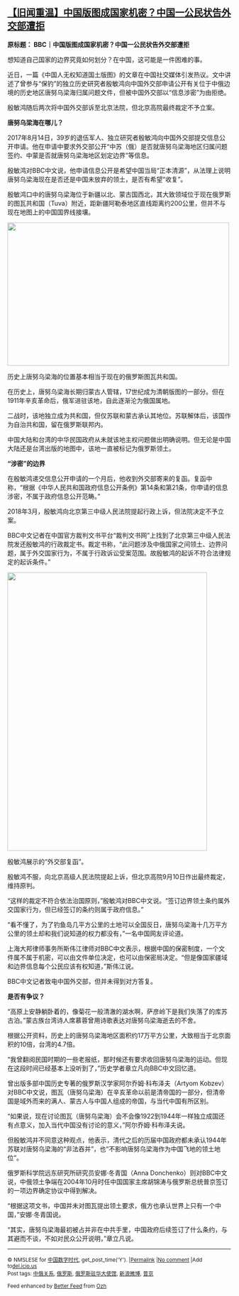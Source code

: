 <!--1593773687000-->
[【旧闻重温】中国版图成国家机密？中国一公民状告外交部遭拒](https://chinadigitaltimes.net/chinese/2020/07/%e3%80%90%e6%97%a7%e9%97%bb%e9%87%8d%e6%b8%a9%e3%80%91%e4%b8%ad%e5%9b%bd%e7%89%88%e5%9b%be%e6%88%90%e5%9b%bd%e5%ae%b6%e6%9c%ba%e5%af%86%ef%bc%9f%e4%b8%ad%e5%9b%bd%e4%b8%80%e5%85%ac%e6%b0%91%e7%8a%b6/)
------

<p><strong>原标题： BBC｜中国版图成国家机密？中国一公民状告外交部遭拒</strong></p><p>想知道自己国家的边界究竟如何划分？在中国，这可能是一件困难的事。</p><p>近日，一篇《中国人无权知道国土版图》的文章在中国社交媒体引发热议。文中讲述了曾参与“保钓”的独立历史研究者殷敏鸿向中国外交部申请公开有关位于中俄边境的历史地区唐努乌梁海归属问题文件，但被中国外交部以“信息涉密”为由拒绝。</p><p>殷敏鸿随后两次将中国外交部诉至北京法院，但北京高院最终裁定不予立案。</p><p><strong>唐努乌梁海在哪儿？</strong></p><p>2017年8月14日，39岁的退伍军人、独立研究者殷敏鸿向中国外交部提交信息公开申请。他在申请中要求外交部公开“中苏（俄）是否就唐努乌梁海地区归属问题签约、中蒙是否就唐努乌梁海地区划定边界”等信息。</p><p>殷敏鸿对BBC中文说，他申请信息公开是希望中国当局“正本清源”，从法理上说明唐努乌梁海现在是否还是中国未放弃的领土，是否有希望“收复”。</p><p>殷敏鸿口中的唐努乌梁海位于新疆以北、蒙古国西北，其大致领域位于现在俄罗斯的图瓦共和国（Tuva）附近，距新疆阿勒泰地区直线距离约200公里，但并不与现在地图上的中国国界线接壤。</p><div id="attachment_649067" style="width: 510px" class="wp-caption aligncenter"><img aria-describedby="caption-attachment-649067" class="wp-image-649067" src="https://chinadigitaltimes.net/chinese/files/2020/07/104189260_2.jpg" alt="" width="500" height="323" srcset="https://chinadigitaltimes.net/chinese/files/2020/07/104189260_2.jpg 624w, https://chinadigitaltimes.net/chinese/files/2020/07/104189260_2-300x194.jpg 300w" sizes="(max-width: 500px) 100vw, 500px" /><p id="caption-attachment-649067" class="wp-caption-text">历史上唐努乌梁海的位置基本相当于现在的俄罗斯图瓦共和国。</p></div><p>在历史上，唐努乌梁海长期归蒙古人管辖，17世纪成为清朝版图的一部分。但在1911年辛亥革命后，俄军进驻该地，自此逐渐沦为俄国属地。</p><p>二战时，该地独立成为共和国，但仅苏联和蒙古承认其地位。苏联解体后，该国作为自治共和国，留在俄罗斯联邦内。</p><p>中国大陆和台湾的中华民国政府从未就该地主权问题做出明确说明。但无论是中国大陆还是台湾出版的地图中，该地一直被标记为俄罗斯领土。</p><p><strong>“涉密”的边界</strong></p><p>在殷敏鸿递交信息公开申请的一个月后，他收到外交部寄来的复函。复函中称，“根据《中华人民共和国政府信息公开条例》第14条和第21条，你申请的信息涉密，不属于政府信息公开范畴。”</p><p>2018年3月，殷敏鸿向北京第三中级人民法院提起行政上诉，但法院决定不予立案。</p><p>BBC中文记者在中国官方裁判文书平台“裁判文书网”上找到了北京第三中级人民法院发还殷敏鸿的行政裁定书。裁定书称，“此问题涉及中俄国家之间领土、边界问题，属于外交国家行为，不属于行政诉讼受案范围。故殷敏鸿的起诉不符合法律规定的起诉条件。”</p><div id="attachment_649068" style="width: 460px" class="wp-caption aligncenter"><img aria-describedby="caption-attachment-649068" class="wp-image-649068" src="https://chinadigitaltimes.net/chinese/files/2020/07/104200968_3.jpg" alt="" width="450" height="628" srcset="https://chinadigitaltimes.net/chinese/files/2020/07/104200968_3.jpg 624w, https://chinadigitaltimes.net/chinese/files/2020/07/104200968_3-215x300.jpg 215w" sizes="(max-width: 450px) 100vw, 450px" /><p id="caption-attachment-649068" class="wp-caption-text">殷敏鸿展示的“外交部复函”。</p></div><p>殷敏鸿不服，向北京高级人民法院提起上诉，但北京高院9月10日作出最终裁定，维持原判。</p><p>“这样的裁定不符合依法治国原则，”殷敏鸿对BBC中文说。“签订边界领土条约属外交国家行为，但已经签订的条约则属于政府信息。”</p><p>“看不懂了，为了钓鱼岛几平方公里的土地可以全国反日，唐努乌梁海十几万平方公里的领土却和我们说知道的权力都没有，”一名中国网友评论道。</p><p>上海大邦律师事务所斯伟江律师对BBC中文表示，根据中国的保密制度，一个文件属不属于机密，可以由文件单位决定，也可以由保密局决定。“但是像国家疆域和边界信息每个公民应该有权知道，”斯伟江说。</p><p>BBC中文记者致电中国外交部，但并未得到对方答复。</p><p><strong>是否有争议？</strong></p><p>“高原上安静躺卧着的，像菊花一般清澈的湖水啊，萨彦岭下是我们失落了的库苏古泊。”蒙古族台湾诗人席慕蓉曾用诗歌表达对唐努乌梁海逝去的不舍。</p><p>根据公开资料，历史上的唐努乌梁海地区面积约17万平方公里，大致相当于北京面积的10倍，台湾的4.7倍。</p><p>“我曾翻阅民国时期的一些老报纸，那时候还有要求收回唐努乌梁海的运动。但现在这段时间已经基本上没听到了，”历史学者章立凡向BBC中文回忆道。</p><p>曾出版多部中国历史专著的俄罗斯汉学家阿尔乔姆·科布泽夫（Artyom Kobzev）对BBC中文说，图瓦（唐努乌梁海）在辛亥革命以前是清帝国的一部分，但清帝国是域外而来的满人、蒙古人与中国人组成的帝国，与当代中国有所区别。</p><p>“如果说，现在讨论图瓦（唐努乌梁海）会不会像1922到1944年一样独立成国还有点意义，加入当代中国没有讨论的意义，”阿尔乔姆·科布泽夫说。</p><p>但殷敏鸿并不同意这种观点，他表示，清代之后的历届中国政府都未承认1944年苏联对唐努乌梁海的“非法吞并”，也“不影响唐努乌梁海作为中国飞地的领土地位”。</p><p>俄罗斯科学院远东研究所研究员安娜·冬青国（Anna Donchenko）则对BBC中文说，中俄领土争端在2004年10月时任中国国家主席胡锦涛与俄罗斯总统普京签订的一项边界确定协议中得到解决。</p><p>“根据这项文书，中国并未对图瓦提出领土要求，俄方也承认世界上只有一个中国，”安娜·冬青国说。</p><p>“其实，唐努乌梁海最初被占并非在中共手里，中国政府后续签订了什么条约，与其避而不谈，不如对民众公开说明，”章立凡说。</p><hr /><p><small>&copy; NMSLESE for <a href="https://chinadigitaltimes.net/chinese">中国数字时代</a>, get_post_time('Y'). |<a href="https://chinadigitaltimes.net/chinese/2020/07/%e3%80%90%e6%97%a7%e9%97%bb%e9%87%8d%e6%b8%a9%e3%80%91%e4%b8%ad%e5%9b%bd%e7%89%88%e5%9b%be%e6%88%90%e5%9b%bd%e5%ae%b6%e6%9c%ba%e5%af%86%ef%bc%9f%e4%b8%ad%e5%9b%bd%e4%b8%80%e5%85%ac%e6%b0%91%e7%8a%b6/">Permalink</a> |<a href="https://chinadigitaltimes.net/chinese/2020/07/%e3%80%90%e6%97%a7%e9%97%bb%e9%87%8d%e6%b8%a9%e3%80%91%e4%b8%ad%e5%9b%bd%e7%89%88%e5%9b%be%e6%88%90%e5%9b%bd%e5%ae%b6%e6%9c%ba%e5%af%86%ef%bc%9f%e4%b8%ad%e5%9b%bd%e4%b8%80%e5%85%ac%e6%b0%91%e7%8a%b6/#comments">No comment</a> |Add to<a href="http://del.icio.us/post?url=https://chinadigitaltimes.net/chinese/2020/07/%e3%80%90%e6%97%a7%e9%97%bb%e9%87%8d%e6%b8%a9%e3%80%91%e4%b8%ad%e5%9b%bd%e7%89%88%e5%9b%be%e6%88%90%e5%9b%bd%e5%ae%b6%e6%9c%ba%e5%af%86%ef%bc%9f%e4%b8%ad%e5%9b%bd%e4%b8%80%e5%85%ac%e6%b0%91%e7%8a%b6/&amp;title=【旧闻重温】中国版图成国家机密？中国一公民状告外交部遭拒">del.icio.us</a><br/>Post tags: <a href="https://chinadigitaltimes.net/chinese/tag/%e4%b8%ad%e4%bf%84%e5%85%b3%e7%b3%bb/" rel="tag">中俄关系</a>, <a href="https://chinadigitaltimes.net/chinese/tag/%e4%bf%84%e7%bd%97%e6%96%af/" rel="tag">俄罗斯</a>, <a href="https://chinadigitaltimes.net/chinese/tag/%e4%bf%84%e7%bd%97%e6%96%af%e9%a9%bb%e5%8d%8e%e5%a4%a7%e4%bd%bf%e9%a6%86/" rel="tag">俄罗斯驻华大使馆</a>, <a href="https://chinadigitaltimes.net/chinese/tag/%e6%96%b0%e6%b5%aa%e5%be%ae%e5%8d%9a/" rel="tag">新浪微博</a>, <a href="https://chinadigitaltimes.net/chinese/tag/%e6%99%ae%e4%ba%ac/" rel="tag">普京</a><br/></small></p><p><small>Feed enhanced by <a href='http://planetozh.com/blog/my-projects/wordpress-plugin-better-feed-rss/'>Better Feed</a> from  <a href='http://planetozh.com/blog/'>Ozh</a></small></p>

